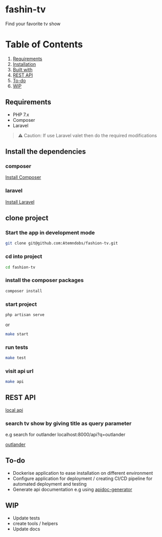 fashin-tv
======================

Find your favorite tv show

# Table of Contents

1. [Requirements](#-requirements)
2. [Installation](#-installation)
3. [Built with](#-built-with)
4. [REST API](#-api-platform)
5. [To-do](#-to-do)
6. [WIP](#-WIP)


## Requirements

- PHP 7.x
- Composer
- Laravel


> ⚠️ Caution: If use Laravel valet then do the required modifications

## Install the dependencies
### composer
[Install Composer](https://getcomposer.org/doc/00-intro.md#installation-linux-unix-macos)

### laravel
[Install Laravel](https://laravel.com/docs/7.x/installation)

## clone project
### Start the app in development mode
```bash
git clone git@github.com:Atemndobs/fashion-tv.git
```
### cd into project
```bash
cd fashion-tv
```

### install the composer packages
```bash
composer install
```


### start project
```bash
php artisan serve
```
or

```bash
make start
```


### run tests

```bash
make test
```


### visit api url
```bash
make api
```

## REST API

[local api](localhost:8000/api)

### search tv show by giving title as query parameter
e.g search for outlander
localhost:8000/api?q=outlander

[outlander](http://localhost:8000/api?q=outlander)

## To-do

- Dockerise application to ease installation on different environment
- Configure application for deployment / creating CI/CD pipeline for automated deployment and testing
- Generate api documentation e.g using [apidoc-generator](https://github.com/mpociot/laravel-apidoc-generator)

## WIP
- Update tests
- create tools / helpers
- Update docs
